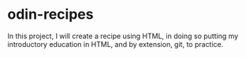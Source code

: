 # odin-recipes
In this project, I will create a recipe using HTML, 
in doing so putting my introductory education in HTML, and by extension, git, to practice.
